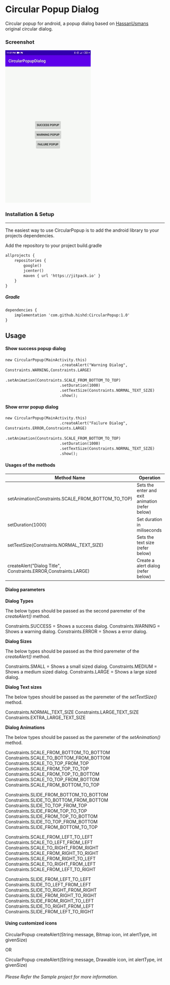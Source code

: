 # Circular Popup Dialog

Circular popup for android, a popup dialog based on [HassanUsmans](https://github.com/HassanUsman/CircularDialogs "HassanUsman") original circular dialog.

### Screenshot
![](https://github.com/hishd/CircularPopupDialog/raw/master/images/popup.gif)

### Installation & Setup

------------

The easiest way to use CircularPopup is to add the android library to your projects dependencies.

Add the repository to your project build.gradle

```
allprojects {
    repositories {
        google()
        jcenter()
        maven { url 'https://jitpack.io' }
    }
}
```

##### Gradle
```
dependencies {
    implementation 'com.github.hishd:CircularPopup:1.0'
}
```

## Usage

#### Show success popup dialog
```
new CircularPopup(MainActivity.this)
                        .createAlert("Warning Dialog", Constraints.WARNING,Constraints.LARGE)
                        .setAnimation(Constraints.SCALE_FROM_BOTTOM_TO_TOP)
                        .setDuration(1000)
                        .setTextSize(Constraints.NORMAL_TEXT_SIZE)
                        .show();
```
#### Show error popup dialog
```
new CircularPopup(MainActivity.this)
                        .createAlert("Failure Dialog", Constraints.ERROR,Constraints.LARGE)
                        .setAnimation(Constraints.SCALE_FROM_BOTTOM_TO_TOP)
                        .setDuration(1000)
                        .setTextSize(Constraints.NORMAL_TEXT_SIZE)
                        .show();
```

#### Usages of the methods
| Method Name  | Operation   |
| ------------ | ------------ |
| setAnimation(Constraints.SCALE_FROM_BOTTOM_TO_TOP)  | Sets the enter and exit animation (refer below)  |
| setDuration(1000)  | Set duration in miliseconds  |
| setTextSize(Constraints.NORMAL_TEXT_SIZE)  | Sets the text size (refer below)  |
| createAlert("Dialog Title", Constraints.ERROR,Constraints.LARGE)  | Create a alert dialog (refer below)  |

#### Dialog parameters

**Dialog Types**

The below types should be passed as the second paremeter of the *createAlert()* method.

Constraints.SUCCESS = Shows a success dialog.
Constraints.WARNING = Shows a warning dialog.
Constraints.ERROR = Shows a error dialog.

**Dialog Sizes**

The below types should be passed as the third paremeter of the *createAlert()* method.

Constraints.SMALL = Shows a small sized dialog.
Constraints.MEDIUM = Shows a medium sized dialog.
Constraints.LARGE = Shows a large sized dialog.

**Dialog Text sizes**

The below types should be passed as the  paremeter of the *setTextSize()* method.

Constraints.NORMAL_TEXT_SIZE
Constraints.LARGE_TEXT_SIZE
Constraints.EXTRA_LARGE_TEXT_SIZE

**Dialog Animations**

The below types should be passed as the  paremeter of the *setAnimation()* method.

Constraints.SCALE_FROM_BOTTOM_TO_BOTTOM
Constraints.SCALE_TO_BOTTOM_FROM_BOTTOM
Constraints.SCALE_TO_TOP_FROM_TOP
Constraints.SCALE_FROM_TOP_TO_TOP
Constraints.SCALE_FROM_TOP_TO_BOTTOM
Constraints.SCALE_TO_TOP_FROM_BOTTOM
Constraints.SCALE_FROM_BOTTOM_TO_TOP

Constraints.SLIDE_FROM_BOTTOM_TO_BOTTOM
Constraints.SLIDE_TO_BOTTOM_FROM_BOTTOM
Constraints.SLIDE_TO_TOP_FROM_TOP
Constraints.SLIDE_FROM_TOP_TO_TOP
Constraints.SLIDE_FROM_TOP_TO_BOTTOM
Constraints.SLIDE_TO_TOP_FROM_BOTTOM
Constraints.SLIDE_FROM_BOTTOM_TO_TOP

Constraints.SCALE_FROM_LEFT_TO_LEFT
Constraints.SCALE_TO_LEFT_FROM_LEFT
Constraints.SCALE_TO_RIGHT_FROM_RIGHT
Constraints.SCALE_FROM_RIGHT_TO_RIGHT
Constraints.SCALE_FROM_RIGHT_TO_LEFT
Constraints.SCALE_TO_RIGHT_FROM_LEFT
Constraints.SCALE_FROM_LEFT_TO_RIGHT

Constraints.SLIDE_FROM_LEFT_TO_LEFT
Constraints.SLIDE_TO_LEFT_FROM_LEFT
Constraints.SLIDE_TO_RIGHT_FROM_RIGHT
Constraints.SLIDE_FROM_RIGHT_TO_RIGHT
Constraints.SLIDE_FROM_RIGHT_TO_LEFT
Constraints.SLIDE_TO_RIGHT_FROM_LEFT
Constraints.SLIDE_FROM_LEFT_TO_RIGHT

#### Using customized icons

CircularPopup createAlert(String message, Bitmap icon, int alertType, int givenSize)

OR

CircularPopup createAlert(String message, Drawable icon, int alertType, int givenSize)


###### Please Refer the Sample project for more information.

